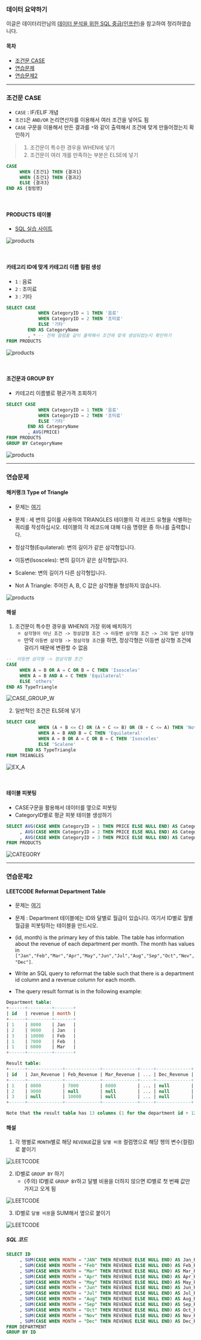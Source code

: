 ### 데이터 요약하기

이글은 데이터리안님의 [데이터 분석을 위한 SQL 중급(인프런)][H]을 참고하여 정리하였습니다. 

[H]: https://www.inflearn.com/course/%EB%8D%B0%EC%9D%B4%ED%84%B0-%EB%B6%84%EC%84%9D-%EC%A4%91%EA%B8%89-sql/dashboard

#### 목차
- [조건문 CASE](#조건문-CASE) 
- [연습문제](#연습문제)
- [연습문제2](#연습문제2)

---

### 조건문 CASE 
- `CASE` : IF/ELIF 개념
- `조건1`은 `AND/OR` 논리연산자를 이용해서 여러 조건을 넣어도 됨
- `CASE` 구문을 이용해서 만든 결과를 `*`와 같이 출력해서 조건에 맞게 만들어졌는지 확인하기 
> 1. 조건문이 특수한 경우을 WHEN에 넣기
> 2. 조건문이 여러 개를 만족하는 부분은 ELSE에 넣기
```sql
CASE 
     WHEN {조건1} THEN {결과1}
     WHEN {조건1} THEN {결과2}
     ELSE {결과3}
END AS {컬럼명}
```

<br>


#### PRODUCTS 테이블
- [SQL 실습 사이트][I]

[I]: https://www.w3schools.com/sql/trysql.asp?filename=trysql_select_all

![products](../img/RPODUCTS.PNG)

<br>

#### 카테고리 ID에 맞게 카테고리 이름 컬럼 생성
- `1` : 음료
- `2` : 조미료
- `3` : 기타
```sql
SELECT CASE 
            WHEN CategoryID = 1 THEN '음료'
            WHEN CategoryID = 2 THEN '조미료'
            ELSE '기타'
        END AS CategoryName
        , * -- 전체 컬럼을 같이 출력해서 조건에 맞게 생성되었는지 확인하기
FROM PRODUCTS
```

![products](../img/CASE.PNG)

<br>

#### 조건문과 GROUP BY
- 카테고리 이름별로 평균가격 조회하기
```sql
SELECT CASE 
            WHEN CategoryID = 1 THEN '음료'
            WHEN CategoryID = 2 THEN '조미료'
            ELSE '기타'
        END AS CategoryName
        , AVG(PRICE)
FROM PRODUCTS
GROUP BY CategoryName
```

![products](../img/CASE_GROUP.PNG)

---

### 연습문제
#### 해커랭크 Type of Triangle
- 문제는 [여기][Q]

[Q]: https://www.hackerrank.com/challenges/what-type-of-triangle/problem?h_r=internal-search

- 문제 : 세 변의 길이를 사용하여 TRIANGLES 테이블의 각 레코드 유형을 식별하는 쿼리를 작성하십시오. 테이블의 각 레코드에 대해 다음 명령문 중 하나를 출력합니다.

- 정삼각형(Equilateral): 변의 길이가 같은 삼각형입니다.
- 이등변(Isosceles): 변의 길이가 같은 삼각형입니다.
- Scalene: 변의 길이가 다른 삼각형입니다.
- Not A Triangle: 주어진 A, B, C 값은 삼각형을 형성하지 않습니다.

![products](../img/CASE_EX.PNG)

#### 해설
1. 조건문이 특수한 경우을 WHEN의 가장 위에 배치하기
    - `삼각형이 아닌 조건 -> 정상감형 조건 -> 이등변 삼각형 조건 -> 그외 일반 삼각형`
    - 만약 `이등변 삼각형 -> 정삼각형 조건`을 하면, 정상각형은 이등변 삼각형 조건에 걸리기 때문에 변환할 수 없음
```sql
--  이등변 삼각형 -> 정삼각형 조건
CASE 
     WHEN A = B OR A = C OR B = C THEN 'Isosceles'
     WHEN A = B AND A = C THEN 'Equilateral'
     ELSE 'others'
END AS TypeTriangle
```
![CASE_GROUP_W](../img/CASE_GROUP_W.PNG)

2. 일반적인 조건은 ELSE에 넣기

```sql
SELECT CASE 
            WHEN (A + B <= C) OR (A + C <= B) OR (B + C <= A) THEN 'Not A Triangle'
            WHEN A = B AND B = C THEN 'Equilateral'            
            WHEN A = B OR A = C OR B = C THEN 'Isosceles'
            ELSE 'Scalene'
       END AS TypeTriangle
FROM TRIANGLES
``` 

![EX_A](../img/TRIANGLE.PNG)


<br>

#### 테이블 피봇팅
- CASE구문을 활용해서 데이터를 옆으로 피봇팅
- CategoryID별로 평균 피봇 테이블 생성하기
```sql
SELECT AVG(CASE WHEN CategoryID = 1 THEN PRICE ELSE NULL END) AS Category1_PRICE
     , AVG(CASE WHEN CategoryID = 2 THEN PRICE ELSE NULL END) AS Category2_PRICE
     , AVG(CASE WHEN CategoryID = 3 THEN PRICE ELSE NULL END) AS Category3_PRICE
FROM PRODUCTS
```
![CATEGORY](../img/CATEGORY.PNG)

---
### 연습문제2
#### LEETCODE Reformat Department Table
- 문제는 [여기][Q]

[Q]: https://leetcode.com/problems/reformat-department-table/

- 문제 : Department 테이블에는 ID와 달별로 월급이 있습니다. 여기서 ID별로 월별 월급을 피봇팅하는 테이블을 만드시오.
- (id, month) is the primary key of this table. The table has information about the revenue of each department per month.
The month has values in `["Jan","Feb","Mar","Apr","May","Jun","Jul","Aug","Sep","Oct","Nov","Dec"]`.

- Write an SQL query to reformat the table such that there is a department id column and a revenue column for each month.

- The query result format is in the following example:
```sql
Department table:
+------+---------+-------+
| id   | revenue | month |
+------+---------+-------+
| 1    | 8000    | Jan   |
| 2    | 9000    | Jan   |
| 3    | 10000   | Feb   |
| 1    | 7000    | Feb   |
| 1    | 6000    | Mar   |
+------+---------+-------+

Result table:
+------+-------------+-------------+-------------+-----+-------------+
| id   | Jan_Revenue | Feb_Revenue | Mar_Revenue | ... | Dec_Revenue |
+------+-------------+-------------+-------------+-----+-------------+
| 1    | 8000        | 7000        | 6000        | ... | null        |
| 2    | 9000        | null        | null        | ... | null        |
| 3    | null        | 10000       | null        | ... | null        |
+------+-------------+-------------+-------------+-----+-------------+

Note that the result table has 13 columns (1 for the department id + 12 for the months).
```

#### 해설
1. 각 행별로 `MONTH`별로 해당 `REVENUE`값을 `달별 비용` 컬럼명으로 해당 행의 변수(컬럼)로 붙이기 

![LEETCODE](../img/LEETCODE2.PNG)


2. ID별로 `GROUP BY` 하기 
     - (주의) ID별로 `GROUP BY`하고 달별 비용을 더하지 않으면 ID별로 첫 번째 값만 가지고 오게 됨

![LEETCODE](../img/LEETCODE3.PNG)


3. ID별로 `달별 비용`을 SUM해서 옆으로 붙이기

![LEETCODE](../img/LEETCODE4.PNG)

##### SQL 코드
```sql
SELECT ID
     , SUM(CASE WHEN MONTH = "JAN" THEN REVENUE ELSE NULL END) AS Jan_Revenue
     , SUM(CASE WHEN MONTH = "Feb" THEN REVENUE ELSE NULL END) AS Feb_Revenue
     , SUM(CASE WHEN MONTH = "Mar" THEN REVENUE ELSE NULL END) AS Mar_Revenue
     , SUM(CASE WHEN MONTH = "Apr" THEN REVENUE ELSE NULL END) AS Apr_Revenue
     , SUM(CASE WHEN MONTH = "May" THEN REVENUE ELSE NULL END) AS May_Revenue
     , SUM(CASE WHEN MONTH = "Jun" THEN REVENUE ELSE NULL END) AS Jun_Revenue
     , SUM(CASE WHEN MONTH = "Jul" THEN REVENUE ELSE NULL END) AS Jul_Revenue
     , SUM(CASE WHEN MONTH = "Aug" THEN REVENUE ELSE NULL END) AS Aug_Revenue
     , SUM(CASE WHEN MONTH = "Sep" THEN REVENUE ELSE NULL END) AS Sep_Revenue
     , SUM(CASE WHEN MONTH = "Oct" THEN REVENUE ELSE NULL END) AS Oct_Revenue
     , SUM(CASE WHEN MONTH = "Nov" THEN REVENUE ELSE NULL END) AS Nov_Revenue
     , SUM(CASE WHEN MONTH = "Dec" THEN REVENUE ELSE NULL END) AS Dec_Revenue
FROM DEPARTMENT
GROUP BY ID
```



